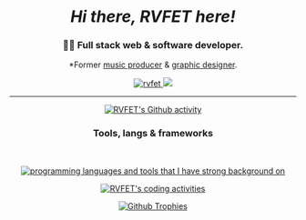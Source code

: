 <!-- HEADER & GREETING AREA -->
<h1 align="center"><i>Hi there, <b>RVFET</b> here!</i></h1>
<h3 align="center">👨‍💻 Full stack web & software developer.</h3>
<p align="center">*Former <a href="https://open.spotify.com/artist/0c6s48IbDtvmKTPVyydl2x">music producer</a> & <a href="https://www.behance.net/rvfet">graphic designer</a>.</p>
<p align="center">
  <a href="https://rvfet.com" target="_blank" align="center">
    <img src="https://komarev.com/ghpvc/?username=rvfet&label=Profile%20page%20views%20&color=orange&style=modern" alt="rvfet" />
  </a>
  <a href="https://user-badge.committers.top/azerbaijan/RVFET" target="_blank" align="center">
    <img src="https://custom-icon-badges.demolab.com/badge/Most%20contributions%20in%20Azerbaijan-1st-darkgreen.svg?logo=trophy&logoColor=white" />
  </a>
</p>

<hr/>

<!-- GENERAL STATS -->
<p align="center">
  <a href="https://rvfet.com" target="_blank" align="center">
    <img src="https://github-readme-stats.vercel.app/api?username=rvfet&show_icons=true&theme=dark&locale=en&hide_border=true&bg_color=00000000" alt="RVFET's Github activity" />
  </a>
</p>

<!-- LANGUAGES & TOOLS -->
<h3 align="center">Tools, langs & frameworks</h3>
<br/>
<p align="center">
  <a href="https://rvfet.com" target="_blank" align="center">
    <img src="https://skillicons.dev/icons?i=debian,go,python,js,nodejs,react,svelte,django,mongodb,elasticsearch,postgres,bash,figma,git,nginx,cloudflare&perline=8&theme=dark" alt="programming languages and tools that I have strong background on" />
  </a>
</p>

<!-- WAKATIME -->
<p align="center">
  <a href="https://rvfet.com" target="_blank" align="center">
    <img src="https://github-readme-stats.vercel.app/api/wakatime?username=rvfet&layout=compact&theme=dark&hide_border=true&bg_color=00000000" alt="RVFET's coding activities" />
  </a>
</p>

<!-- THROPIES -->
<p align="center">
  <a href="https://rvfet.com" target="_blank" align="center">
    <img src="https://github-profile-trophy.vercel.app/?username=rvfet&theme=alduin&no-bg=true&no-frame=true&row=1&column=6" alt="Github Trophies" />
  </a>
</p>
